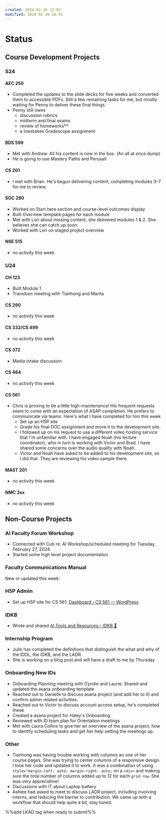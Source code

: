 ```yaml
---
created: 2024-02-26 13:02
modified: 2024-02-26 16:02
---
```


# Status

## Course Development Projects

### S24

#### AEC 250

- Completed the updates to the slide decks for five weeks and converted them to accessible PDFs. Still a few remaining tasks for me, but mostly waiting for Penny to deliver these final things.
- Penny still owes
	- discussion rubrics
	- midterm and final exams
	- review of homeworks**
	- a lowstakes Gradescope assignment

#### BDS 599

- Met with Andrew. All his content is now in the box. (An all at once dump)
- He is going to use Mastery Paths and Perusall

#### CS 201

- I met with Brian. He's begun delivering content, completing modules 3–7 for me to review.

#### SOC 280

- Worked on Start here section and course-level outcomes display
- Built Overview template pages for each module
- Met with Lori about missing content, she delivered modules 1 & 2. She believes she can catch up soon.
- Worked with Lori on staged project overview

#### NSE 515

- no activity this week

### U24

#### CH 123

- Built Module 1
- Transition meeting with Tianhong and Marita

#### CS 290

- no activity this week

#### CS 332/CS 499

- no activity this week

#### CS 372

- Media intake discussion

#### CS 464

- no activity this week

#### CS 561

- Chris is proving to be a little high-maintenance! His frequent requests seem to come with an expectation of ASAP completion. He prefers to communicate via teams. Here's what I have completed for him this week
	- Set up an H5P site
	- Grade his final DOC assignment and move it to the development site.
	- I followed up on his request to use a different video hosting service that I'm unfamiliar with. I have engaged Noah (his lecture coordinator), who in turn is working with Victor and Brad. I have shared some concerns over the audio quality with Noah.
	- Victor and Noah have asked to be added to his development site, so I did that. They are reviewing his video sample there.

#### MAST 201

- no activity this week

#### NMC 3xx

- no activity this week

## Non-Course Projects

### AI Faculty Forum Workshop

- Connected with Cub re: AI Workshop/scheduled meeting for Tuesday, February 27, 2024
- Started some high level project documentation

### Faculty Communications Manual

New or updated this week:

### H5P Admin

- Set up H5P site for CS 561: [Dashboard ‹ CS 561 — WordPress](https://h5p.oregonstate.education/cs-561/wp-admin/)

### IDKB

- Wrote and shared [AI Tools and Resources – IDKB 🦫](https://idkb.oregonstate.education/knowledge-base/ai-tools-and-resources/)

### Internship Program

- Julie has completed the definitions that distinguish the what and why of the IDDL, the IDKB, and the LADR.
- She is working on a blog post and will have a draft to me by Thursday

### Onboarding New IDs

- Onboarding Planning meeting with Cyndie and Laurie. Shared and updated the asana onboarding template
- Reached out to Danielle to discuss asana project (and add her to it) and confirm admin related activities.
- Reached out to Victor to discuss account access setup, he's completed these
- Created a asana project for Haley's Onboarding
- Reviewed with ID team plan for Orientation meetings
- Met with Laura Collins to give her an overview of the asana project, how to identify scheduling tasks and get her help setting the meetings up.

### Other

- Tianhong was having trouble working with columns an one of her course pages. She was trying to center columns of a responsive design. I took her code and updated it to work. It was a combination of using `style="margin-left: auto; margin-right: auto;` on a `<div>` and making sure the total number of columns added up to 12 for each `grid-row`. She was very appreciative!
- Discussions with IT about Laptop battery
- Ashlee had asked to meet to discuss LADR project, including involving interns, and reducing the barrier to contribution. We came up with a workflow that should help quite a bit, stay tuned.

%%add LKAD tag when ready to submit%%
